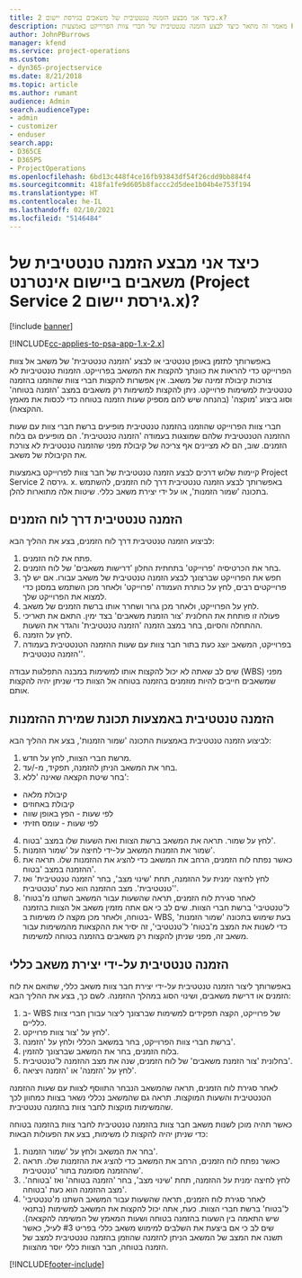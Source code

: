 ```yaml
---
title: כיצד אני מבצע ‏‫הזמנה טנטטיבית‬‬ של משאבים בגירסת יישום 2.x?
description: מאמר זה מתאר כיצד לבצע הזמנה טנטטיבית של חברי צוות הפרוייקט באמצעות Project Service.
author: JohnPBurrows
manager: kfend
ms.service: project-operations
ms.custom:
- dyn365-projectservice
ms.date: 8/21/2018
ms.topic: article
ms.author: rumant
audience: Admin
search.audienceType:
- admin
- customizer
- enduser
search.app:
- D365CE
- D365PS
- ProjectOperations
ms.openlocfilehash: 6bd13c448f4ce16fb93843df54f26cdd9bb884f4
ms.sourcegitcommit: 418fa1fe9d605b8faccc2d5dee1b04b4e753f194
ms.translationtype: HT
ms.contentlocale: he-IL
ms.lasthandoff: 02/10/2021
ms.locfileid: "5146484"
---
```

# <a name="how-do-i-soft-book-resources-in-the-web-app-project-service-app-v2x"></a>כיצד אני מבצע ‏‫הזמנה טנטטיבית‬‬ של משאבים ביישום אינטרנט (Project Service גירסת יישום 2.x)?

[!include [banner](../includes/psa-now-project-operations.md)]

[!INCLUDE[cc-applies-to-psa-app-1.x-2.x](../includes/cc-applies-to-psa-app-1x-2x.md)]

באפשרותך לתזמן באופן טנטטיבי או לבצע 'הזמנה טנטטיבית' של משאב אל צוות הפרוייקט כדי להראות את כוונתך להקצות את המשאב בפרוייקט. הזמנות טנטטיביות לא צורכות קיבולת זמינה של משאב. אין אפשרות להקצות חברי צוות שהוזמנו בהזמנה טנטטיבית למשימות פרוייקט. ניתן להקצות למשימות רק משאבים במצב 'הזמנה בטוחה' וסוג ביצוע 'מוקצה' (בהנחה שיש להם מספיק שעות הזמנה בטוחה כדי לכסות את מאמץ ההקצאה).

חברי צוות הפרוייקט שהוזמנו בהזמנה טנטטיבית מופיעים ברשת חברי צוות עם שעות ההזמנה הטנטטיבית שלהם שמוצגות בעמודה 'הזמנה טנטטיבית'. הם מופיעים גם בלוח הזמנים. שוב, הם לא מציינים אף צריכה של קיבולת מפני שהזמנה טנטטיבית לא צורכת את הקיבולת של משאב.

קיימות שלוש דרכים לבצע הזמנה טנטטיבית של חבר צוות לפרוייקט באמצעות Project Service גירסה 2. x. באפשרותך לבצע הזמנה טנטטיבית דרך לוח הזמנים, להשתמש בתכונה 'שמור הזמנות', או על ידי יצירת משאב כללי. שיטות אלה מתוארות להלן.

## <a name="soft-book-with-the-schedule-board"></a>הזמנה טנטטיבית דרך לוח הזמנים

לביצוע הזמנה טנטטיבית דרך לוח הזמנים, בצע את ההליך הבא: 
1. פתח את לוח הזמנים.
2. בחר את הכרטיסיה 'פרוייקט' בתחתית החלון 'דרישות משאבים' של לוח הזמנים.
3. חפש את הפרוייקט שברצונך לבצע הזמנה טנטטיבית של משאב עבורו. אם יש לך פרוייקטים רבים, לחץ על כותרת העמודה 'פרוייקט' ולאחר מכן השתמש במסנן כדי למצוא את הפרוייקט שלך.
4. לחץ על הפרוייקט, ולאחר מכן גרור ושחרר אותו ברשת הזמנים של משאב.
5. פעולה זו פותחת את החלונית 'צור הזמנת משאבים' בצד ימין. התאם את תאריכי ההתחלה והסיום, בחר במצב הזמנה 'הזמנה טנטטיבית' והגדר את השעות. 
6. לחץ על הזמנה.
7. בפרוייקט, המשאב יוצג כעת בתור חבר צוות עם שעות ההזמנה הטנטטיבית בעמודה 'הזמנה טנטטיבית'.

שים לב שאתה לא יכול להקצות אותו למשימות במבנה התפלגות עבודה (WBS) מפני שמשאבים חייבים להיות מוזמנים בהזמנה בטוחה אל הצוות כדי שניתן יהיה להקצות אותם.

## <a name="soft-book-using-the-maintain-bookings-feature"></a>הזמנה טנטטיבית באמצעות תכונת שמירת ההזמנות

לביצוע הזמנה טנטטיבית באמצעות התכונה 'שמור הזמנות', בצע את ההליך הבא:
1. מרשת חברי הצוות, לחץ על חדש.
2. בחר את המשאב הניתן להזמנה, תפקיד, מ-/עד.
3. בחר שיטת הקצאה שאינה 'ללא':
- קיבולת מלאה
- קיבולת באחוזים
- לפי שעות - הפץ באופן שווה
- לפי שעות - עומס חזיתי
4. לחץ על שמור. תראה את המשאב ברשת הצוות ואת השעות שלו במצב 'בטוח'.
5. שמור את הזמנות המשאב על-ידי לחיצה על 'שמור הזמנות'.
6. כאשר נפתח לוח הזמנים, הרחב את המשאב כדי להציג את ההזמנות שלו. תראה את ההזמנה במצב 'בטוח'.
7. לחץ לחיצה ימנית על ההזמנה, תחת 'שינוי מצב', בחר 'הזמנה טנטטיבית' ואז 'טנטטיבית'. מצב ההזמנה הוא כעת 'טנטטיבית'.
8. לאחר סגירת לוח הזמנים, תראה שהשעות עבור המשאב השתנו מ'בטוח' ל'טנטטיבי' ברשת חברי הצוות.
שים לב כי אם אתה מזמין משאב אל הצוות בהזמנה בטוחה, ולאחר מכן מקצה לו משימות ב- WBS, בעת שימוש בתכונה 'שמור הזמנות' כדי לשנות את המצב מ'בטוח' ל'טנטטיבי', זה יסיר את ההקצאות מהמשימות עבור משאב זה, מפני שניתן להקצות רק משאבים בהזמנה בטוחה למשימות.

## <a name="soft-book-by-creating-a-generic-resource"></a>הזמנה טנטטיבית על-ידי יצירת משאב כללי

באפשרותך ליצור הזמנה טנטטיבית על-ידי יצירת חבר צוות משאב כללי, שתואם את לוח הזמנים או דרישת משאבים, ושינוי הסוג במהלך ההזמנה.
לשם כך, בצע את ההליך הבא:

1. ב- WBS של פרוייקט, הקצה תפקידים למשימות שברצונך ליצור עבורן חברי צוות כלליים.
2. לחץ על 'צור צוות פרוייקט'.
3. ברשת חברי צוות הפרוייקט, בחר במשאב הכללי ולחץ על 'הזמנה'.
4. בלוח הזמנים, בחר את המשאב שברצונך להזמין.
5. בחלונית 'צור הזמנת משאבים' של לוח הזמנים, שנה את מצב ההזמנה ל'טנטטיבית'.
6. לחץ על 'הזמנה' או 'הזמנה ויציאה'.

לאחר סגירת לוח הזמנים, תראה שהמשאב הנבחר התווסף לצוות עם שעות ההזמנה הטנטטיבית והשעות המוקצות. תראה גם שהמשאב נכללי נשאר בצוות כמחוון לכך שהמשימות מוקצות לחבר צוות בהזמנה טנטטיבית.

כאשר תהיה מוכן לשנות משאב חבר צוות בהזמנה טנטטיבית לחבר צוות בהזמנה בטוחה כדי שניתן יהיה להקצות לו משימות, בצע את הפעולות הבאות:

1. בחר את המשאב ולחץ על 'שמור הזמנות'.
2. כאשר נפתח לוח הזמנים, הרחב את המשאב כדי להציג את ההזמנות שלו. תראה שההזמנה מסומנת בתור 'טנטטיבית'.
3. לחץ לחיצה ימנית על ההזמנה, תחת 'שינוי מצב', בחר 'הזמנה בטוחה' ואז 'בטוחה'. מצב ההזמנה הוא כעת 'בטוחה'.
4. לאחר סגירת לוח הזמנים, תראה שהשעות עבור המשאב השתנו מ'טנטטיבי' ל'בטוח' ברשת חברי הצוות. כעת, אתה יכול להקצות את המשאב למשימות (בתנאי שיש התאמה בין השעות בהזמנה בטוחה ושעות המאמץ של המשימה להקצאה). שים לב כי אם ביצעת את השלבים למימוש משאב כללי בפריט #3 לעיל, כאשר תשנה את המצב של המשאב הניתן להזמנה שהוזמן בהזמנה טנטטיבית למצב של הזמנה בטוחה, חבר הצוות כללי יוסר מהצוות.


[!INCLUDE[footer-include](../includes/footer-banner.md)]